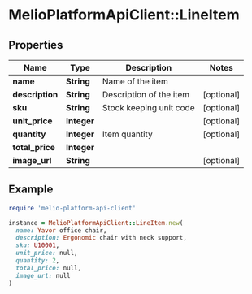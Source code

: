 # MelioPlatformApiClient::LineItem

## Properties

| Name | Type | Description | Notes |
| ---- | ---- | ----------- | ----- |
| **name** | **String** | Name of the item |  |
| **description** | **String** | Description of the item | [optional] |
| **sku** | **String** | Stock keeping unit code | [optional] |
| **unit_price** | **Integer** |  | [optional] |
| **quantity** | **Integer** | Item quantity | [optional] |
| **total_price** | **Integer** |  |  |
| **image_url** | **String** |  | [optional] |

## Example

```ruby
require 'melio-platform-api-client'

instance = MelioPlatformApiClient::LineItem.new(
  name: Yavor office chair,
  description: Ergonomic chair with neck support,
  sku: U10001,
  unit_price: null,
  quantity: 2,
  total_price: null,
  image_url: null
)
```

